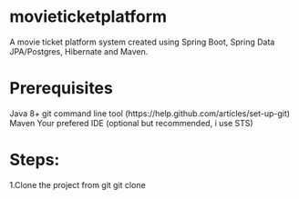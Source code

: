 # movieticketplatform
A movie ticket platform system created using Spring Boot, Spring Data JPA/Postgres, Hibernate and Maven.
<h1>Prerequisites</h1>
Java 8+
git command line tool (https://help.github.com/articles/set-up-git)
Maven
Your prefered IDE (optional but recommended, i use STS)
<h1>Steps:</h1>
1.Clone the project from git
git clone 
